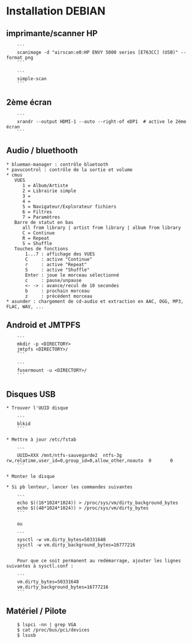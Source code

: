 # Installation DEBIAN

## imprimante/scanner HP

        ```
        scanimage -d "airscan:e0:HP ENVY 5000 series [E763CC] (USB)" --format png
        ```
    
        ```
        simple-scan
        ```
    
## 2ème écran

        ```
        xrandr --output HDMI-1 --auto --right-of eDP1  # active le 2ème écran
        ```

## Audio / bluethooth

    * blueman-manager : contrôle bluetooth
    * pavucontrol : contrôle de la sortie et volume
    * cmus
       VUES
          1 = Album/Artiste
          2 = Librairie simple 
          3 =
          4 =
          5 = Navigateur/Explorateur fichiers
          6 = Filtres
          7 = Paramètres
       Barre de statut en bas
          all from library | artist from library | album from library
          C = Continue
          R = Repeat
          S = Shuffle
       Touches de fonctions
           1...7 : affichage des VUES
           C     : active "Continue"
           r     : active "Repeat"
           S     : active "Shuffle"
           Enter : joue le morceau sélectionné
           c     : pause/unpause
           <- -> : avance/recul de 10 secondes
           b     : prochain morceau
           z     : précédent morceau
    * asunder : chargement de cd-audio et extraction en AAC, OGG, MP3, FLAC, WAV, ...
       

##  Android et JMTPFS


        ```
        mkdir -p <DIRECTORY>
        jmtpfs <DIRECTORY>/
        ```

        ```
        fusermount -u <DIRECTORY>/
        ```


## Disques USB

    * Trouver l'UUID disque

        ```
        blkid
        ```

    * Mettre à jour /etc/fstab

        ```
        UUID=XXX /mnt/ntfs-sauvegarde2  ntfs-3g   rw,relatime,user_id=0,group_id=0,allow_other,noauto  0       0
        ```

    * Monter le disque

    * Si pb lenteur, lancer les commandes suivantes

        ```
        echo $((16*1024*1024)) > /proc/sys/vm/dirty_background_bytes
        echo $((48*1024*1024)) > /proc/sys/vm/dirty_bytes
        ```

        ou

        ```
        sysctl -w vm.dirty_bytes=50331648
        sysctl -w vm.dirty_background_bytes=16777216
        ```

        Pour que ce soit permanent au redémarrage, ajouter les lignes suivantes à sysctl.conf :

        ```
        vm.dirty_bytes=50331648
        vm.dirty_background_bytes=16777216
        ```

## Matériel / Pilote

        $ lspci -nn | grep VGA
        $ cat /proc/bus/pci/devices
        $ lsusb
